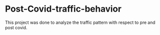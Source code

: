 # Post-Covid-traffic-behavior
This project was done to analyze the traffic pattern with respect to pre and post covid.
